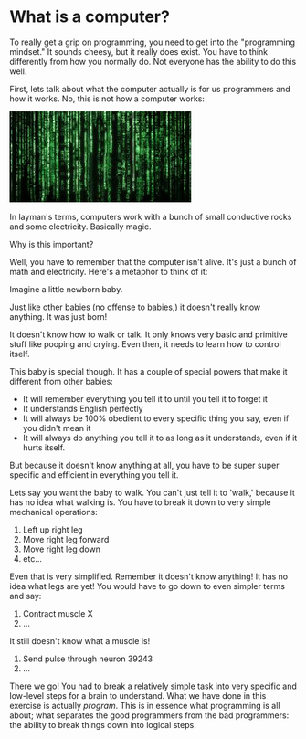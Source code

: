 # What is a computer?

To really get a grip on programming, you need to get into the "programming mindset." It sounds cheesy, but it really does exist. You have to think differently from how you normally do. Not everyone has the ability to do this well.

First, lets talk about what the computer actually is for us programmers and how it works. No, this is not how a computer works:

![](/assets/matrix)

In layman's terms, computers work with a bunch of small conductive rocks and some electricity. Basically magic.

Why is this important?

Well, you have to remember that the computer isn't alive. It's just a bunch of math and electricity. Here's a metaphor to think of it:

Imagine a little newborn baby.

Just like other babies \(no offense to babies,\) it doesn't really know anything. It was just born!

It doesn't know how to walk or talk. It only knows very basic and primitive stuff like pooping and crying. Even then, it needs to learn how to control itself.

This baby is special though. It has a couple of special powers that make it different from other babies:

* It will remember everything you tell it to until you tell it to forget it
* It understands English perfectly
* It will always be 100% obedient to every specific thing you say, even if you didn't mean it
* It will always do anything you tell it to as long as it understands, even if it hurts itself.

But because it doesn't know anything at all, you have to be super super specific and efficient in everything you tell it.

Lets say you want the baby to walk. You can't just tell it to 'walk,' because it has no idea what walking is. You have to break it down to very simple mechanical operations:

1. Left up right leg
2. Move right leg forward
3. Move right leg down
4. etc...

Even that is very simplified. Remember it doesn't know anything! It has no idea what legs are yet! You would have to go down to even simpler terms and say:

1. Contract muscle X
2. ...

It still doesn't know what a muscle is!

1. Send pulse through neuron 39243
2. ...

There we go! You had to break a relatively simple task into very specific and low-level steps for a brain to understand. What we have done in this exercise is actually _program_. This is in essence what programming is all about; what separates the good programmers from the bad programmers: the ability to break things down into logical steps.





